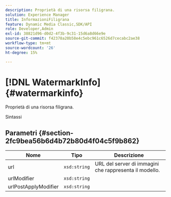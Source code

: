```yaml
---
description: Proprietà di una risorsa filigrana.
solution: Experience Manager
title: InformazioniFiligrana
feature: Dynamic Media Classic,SDK/API
role: Developer,Admin
exl-id: 38821d96-d0d2-4f3b-9c31-15d6a8d66e9e
source-git-commit: f42378a20b58e4c5ebc961c6526d7cecabc2ae38
workflow-type: tm+mt
source-wordcount: '26'
ht-degree: 15%

---
```


# [!DNL WatermarkInfo]{#watermarkinfo}

Proprietà di una risorsa filigrana.

Sintassi

## Parametri {#section-2fc9bea56b6d4b72b80d4f04c5f9b862}

| Nome | Tipo | Descrizione |
|---|---|---|
| url | `xsd:string` | URL del server di immagini che rappresenta il modello. |
| urlModifier | `xsd:string` |  |
| urlPostApplyModifier | `xsd:string` |  |
